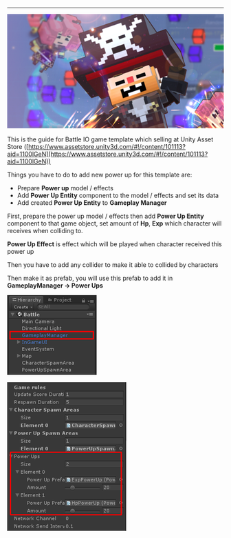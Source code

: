 * * *

![](../images/14XoD2maN6RhhERRnXPtpoA.png)

This is the guide for Battle IO game template which selling at Unity Asset Store ([https://www.assetstore.unity3d.com/#!/content/101113?aid=1100lGeN](https://www.assetstore.unity3d.com/#!/content/101113?aid=1100lGeN))

Things you have to do to add new power up for this template are:

*   Prepare **Power up** model / effects
*   Add **Power Up Entity** component to the model / effects and set its data
*   Add created **Power Up Entity** to **Gameplay Manager**

First, prepare the power up model / effects then add **Power Up Entity** component to that game object, set amount of **Hp**, **Exp** which character will receives when colliding to.

**Power Up Effect** is effect which will be played when character received this power up

Then you have to add any collider to make it able to collided by characters

Then make it as prefab, you will use this prefab to add it in **GameplayManager -> Power Ups**

![](../images/0yI9_vJdXOR7g3ch4.png)

![](../images/0cCmM1pt7FtJM2fn9.png)